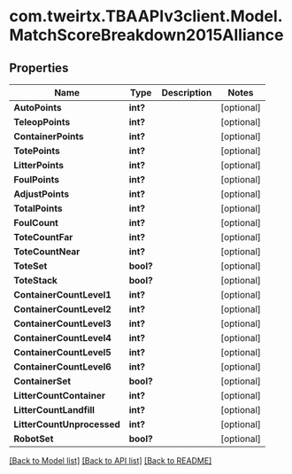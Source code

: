 
# com.tweirtx.TBAAPIv3client.Model.MatchScoreBreakdown2015Alliance

## Properties

Name | Type | Description | Notes
------------ | ------------- | ------------- | -------------
**AutoPoints** | **int?** |  | [optional] 
**TeleopPoints** | **int?** |  | [optional] 
**ContainerPoints** | **int?** |  | [optional] 
**TotePoints** | **int?** |  | [optional] 
**LitterPoints** | **int?** |  | [optional] 
**FoulPoints** | **int?** |  | [optional] 
**AdjustPoints** | **int?** |  | [optional] 
**TotalPoints** | **int?** |  | [optional] 
**FoulCount** | **int?** |  | [optional] 
**ToteCountFar** | **int?** |  | [optional] 
**ToteCountNear** | **int?** |  | [optional] 
**ToteSet** | **bool?** |  | [optional] 
**ToteStack** | **bool?** |  | [optional] 
**ContainerCountLevel1** | **int?** |  | [optional] 
**ContainerCountLevel2** | **int?** |  | [optional] 
**ContainerCountLevel3** | **int?** |  | [optional] 
**ContainerCountLevel4** | **int?** |  | [optional] 
**ContainerCountLevel5** | **int?** |  | [optional] 
**ContainerCountLevel6** | **int?** |  | [optional] 
**ContainerSet** | **bool?** |  | [optional] 
**LitterCountContainer** | **int?** |  | [optional] 
**LitterCountLandfill** | **int?** |  | [optional] 
**LitterCountUnprocessed** | **int?** |  | [optional] 
**RobotSet** | **bool?** |  | [optional] 

[[Back to Model list]](../README.md#documentation-for-models)
[[Back to API list]](../README.md#documentation-for-api-endpoints)
[[Back to README]](../README.md)


